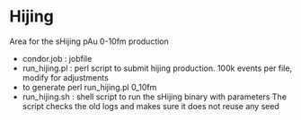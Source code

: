 # Hijing
Area for the sHijing pAu 0-10fm production
  * condor.job : jobfile
  * run_hijing.pl : perl script to submit hijing production. 100k events per file, modify for adjustments
  * to generate perl run_hijing.pl <number new files> 0_10fm
  * run_hijing.sh : shell script to run the sHijing binary with parameters
The script checks the old logs and makes sure it does not reuse any seed
